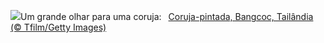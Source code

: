![](https://www.bing.com/th?id=OHR.SpottedOwlet_PT-BR0320206589_UHD.jpg&w=1000)Um grande olhar para uma coruja:&nbsp;&ensp;[Coruja-pintada, Bangcoc, Tailândia (© Tfilm/Getty Images)](https://www.bing.com/th?id=OHR.SpottedOwlet_PT-BR0320206589_UHD.jpg)
<br><br/>
